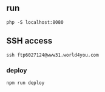 ## run
```
php -S localhost:8080
```

## SSH access
```
ssh ftp6027124@www31.world4you.com
```

### deploy
```
npm run deploy
```